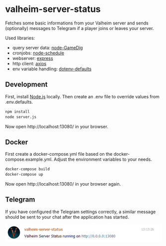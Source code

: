 # valheim-server-status

Fetches some basic informations from your Valheim server and sends (optionally) messages to Telegram if a player joins or leaves your server.

Used libraries:

- query server data: [node-GameDig](https://github.com/gamedig/node-gamedig)
- cronjobs: [node-schedule](https://github.com/node-schedule/node-schedule)
- webserver: [express](https://github.com/expressjs/express)
- http client: [axios](https://github.com/axios/axios)
- env variable handling: [dotenv-defaults](https://github.com/mrsteele/dotenv-defaults)

## Development

First, install [Node.js](https://nodejs.org/) locally. Then create an .env file to override values from .env.defaults.

```bash
npm install
node server.js
```

Now open http://localhost:13080/ in your browser.

## Docker

First create a docker-compose.yml file based on the docker-compose.example.yml. Adjust the environment variables to your needs.

```bash
docker-compose build
docker-compose up
```

Now open http://localhost:13080/ in your browser again.

## Telegram

If you have configured the Telegram settings correctly, a similar message should be sent to your chat after the application has started.

![telegram.png)](telegram.png)
